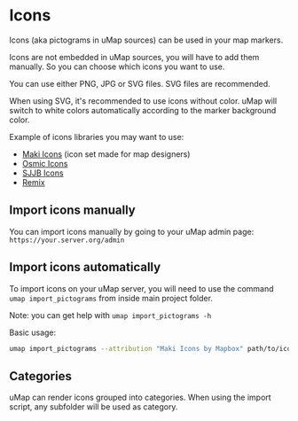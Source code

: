 # Icons

Icons (aka pictograms in uMap sources) can be used in your map markers.

Icons are not embedded in uMap sources, you will have to add them manually. So you can choose which icons you want to use.

You can use either PNG, JPG or SVG files. SVG files are recommended.

When using SVG, it's recommended to use icons without color. uMap will switch to white colors
automatically according to the marker background color.

Example of icons libraries you may want to use:

- [Maki Icons](https://labs.mapbox.com/maki-icons/) (icon set made for map designers)
- [Osmic Icons](https://gitlab.com/gmgeo/osmic)
- [SJJB Icons](http://www.sjjb.co.uk/mapicons/contactsheet)
- [Remix](https://remixicon.com/)

## Import icons manually

You can import icons manually by going to your uMap admin page: `https://your.server.org/admin`

## Import icons automatically

To import icons on your uMap server, you will need to use the command `umap import_pictograms` from inside main project folder.

Note: you can get help with `umap import_pictograms -h`

Basic usage:

```bash
umap import_pictograms --attribution "Maki Icons by Mapbox" path/to/icons/directory/
```

## Categories

uMap can render icons grouped into categories. When using the import script, any
subfolder will be used as category.
